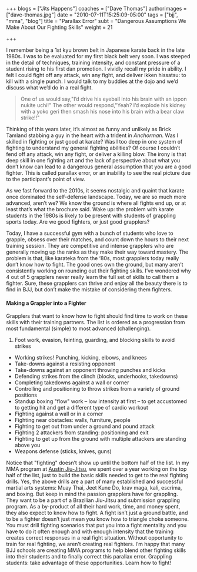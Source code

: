 +++
blogs = ["Jits Happens"]
coaches = ["Dave Thomas"]
authorimages = ["dave-thomas.jpg"]
date = "2010-07-11T15:25:09-05:00"
tags = ["bjj", "mma", "blog"]
title = "Parallax Error"
subt = "Dangerous Assumptions We Make About Our Fighting Skills"
weight = 21

+++

I remember being a 1st kyu brown belt in Japanese karate back in the late 1980s. I was to be evaluated for my first black belt very soon. I was steeped in the detail of techniques, training intensity, and constant pressure of a student rising to his first dan promotion. I vividly recall my pride in ability. I felt I could fight off any attack, win any fight, and deliver ikken hissatsu: to kill with a single punch. I would talk to my buddies at the dojo and we’d discuss what we’d do in a real fight.
>One of us would say,"I’d drive his eyeball into his brain with an ippon nukite uchi!"
The other would respond,"Yeah? I’d explode his kidney with a yoko geri then smash his nose into his brain with a bear claw strike!!"

Thinking of this years later, it’s almost as funny and unlikely as Brick Tamland stabbing a guy in the heart with a trident in _Anchorman_. Was I skilled in fighting or just good at karate? Was I too deep in one system of fighting to understand my general fighting abilities? Of course I couldn’t fend off any attack, win any fight, or deliver a killing blow. The irony is that deep skill in one fighting art and the lack of perspective about what you don’t know can lead to a dangerous general assumption that you are a good fighter. This is called parallax error, or an inability to see the real picture due to the participant’s point of view.

As we fast forward to the 2010s, it seems nostalgic and quaint that karate once dominated the self-defense landscape. Today, we are so much more advanced, aren’t we? We know the ground is where all fights end up, or at least that’s what the brochure said. Wake up: the problem with karate students in the 1980s is likely to be present with students of grappling sports today. Are we good fighters, or just good grapplers?

Today, I have a successful gym with a bunch of students who love to grapple, obsess over their matches, and count down the hours to their next training session. They are competitive and intense grapplers who are generally moving up the ranks as they make their way toward mastery. The problem is that, like karateka from the ‘80s, most grapplers today really don’t know how to fight. The good ones own the ground, but many aren’t consistently working on rounding out their fighting skills. I’ve wondered why 4 out of 5 grapplers never really learn the full set of skills to call them a fighter. Sure, these grapplers can thrive and enjoy all the beauty there is to find in BJJ, but don’t make the mistake of considering them fighters.

#### Making a Grappler into a Fighter
Grapplers that want to know how to fight should find time to work on these skills with their training partners. The list is ordered as a progression from most fundamental (simple) to most advanced (challenging).

1. Foot work, evasion, feinting, guarding, and blocking skills to avoid strikes
+ Working strikes! Punching, kicking, elbows, and knees
+ Take-downs against a resisting opponent
+ Take-downs against an opponent throwing punches and kicks
+ Defending strikes from the clinch (blocks, underhooks, takedowns)
+ Completing takedowns against a wall or corner
+ Controlling and positioning to throw strikes from a variety of ground positions
+ Standup boxing "flow" work – low intensity at first – to get accustomed to getting hit and get a different type of cardio workout
+ Fighting against a wall or in a corner
+ Fighting near obstacles: walls, furniture, people
+ Fighting to get out from under a ground and pound attack
+ Fighting 2 attackers from standing: positioning and exit
+ Fighting to get up from the ground with multiple attackers are standing above you
+ Weapons defense (sticks, knives, guns)

Notice that "fighting" doesn’t show up until the bottom half of the list. In my MMA program at [Austin Jiu-Jitsu](http://austinjiujitsu.com ""), we spent over a year working on the top half of the list, just to build the basic skills needed to get to the real fighting drills. Yes, the above drills are a part of many established and successful martial arts systems: Muay Thai, Jeet Kune Do, krav maga, kali, escrima, and boxing. But keep in mind the passion grapplers have for grappling. They want to be a part of a Brazilian Jiu-Jitsu and submission grappling program. As a by-product of all their hard work, time, and money spent, they also expect to know how to fight. A fight isn’t just a ground battle, and to be a fighter doesn’t just mean you know how to triangle choke someone. You must drill fighting scenarios that put you into a fight mentality and you have to do it often enough and with enough intensity that the training creates correct responses in a real fight situation. Without opportunity to train for real fighting, we aren’t creating real fighters.
I’m happy that many BJJ schools are creating MMA programs to help blend other fighting skills into their students and to finally correct this parallax error. Grappling students: take advantage of these opportunities. Learn how to fight!
